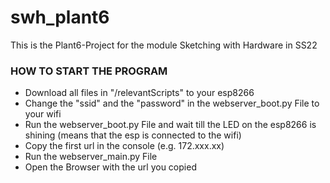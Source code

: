 # swh_plant6
This is the Plant6-Project for the module Sketching with Hardware in SS22

### HOW TO START THE PROGRAM
- Download all files in "/relevantScripts" to your esp8266
- Change the "ssid" and the "password" in the webserver_boot.py File to your wifi
- Run the webserver_boot.py File and wait till the LED on the esp8266 is shining (means that the esp is connected to the wifi)
- Copy the first url in the console (e.g. 172.xxx.xx)
- Run the webserver_main.py File 
- Open the Browser with the url you copied 
